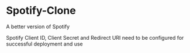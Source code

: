 # Spotify-Clone
A better version of Spotify

Spotify Client ID, Client Secret and Redirect URI need to be configured for successful deployment and use
